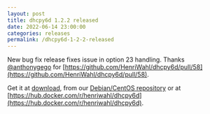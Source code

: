 ```yaml
---
layout: post
title: dhcpy6d 1.2.2 released
date: 2022-06-14 23:00:00
categories: releases
permalink: /dhcpy6d-1-2-2-released
---
```


New bug fix release fixes issue in option 23 handling. Thanks [@anthonygego](https://github.com/anthonygego) for [https://github.com/HenriWahl/dhcpy6d/pull/58](https://github.com/HenriWahl/dhcpy6d/pull/58).

Get it at [download](/download), from our [Debian/CentOS repository](/debian-and-redhat-centos-stable-repositories-available) or at [https://hub.docker.com/r/henriwahl/dhcpy6d](https://hub.docker.com/r/henriwahl/dhcpy6d).
